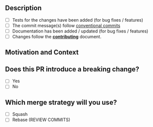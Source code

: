 <!---
Provide a general summary of your changes in the Title above
-->

## Description

<!--- Describe your changes in detail -->

- [ ] Tests for the changes have been added (for bug fixes / features)
- [ ] The commit message(s) follow [conventional commits](https://www.conventionalcommits.org/en/v1.0.0/)
- [ ] Documentation has been added / updated (for bug fixes / features)
- [ ] Changes follow the **[contributing](../CONTRIBUTING.md)** document.

## Motivation and Context

<!--- Why is this change required? What problem does it solve? -->

## Does this PR introduce a breaking change?

- [ ] Yes
- [ ] No

<!-- If this PR contains a breaking change, please describe the impact and migration path for existing applications below. -->

## Which merge strategy will you use?

<!-- This indicates to reviewers whether they need to check your commits are ready to be rebased on master or not. -->

- [ ] Squash
- [ ] Rebase (REVIEW COMMITS)
